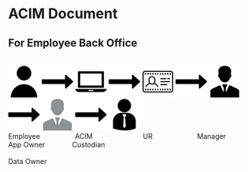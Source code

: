 

# ACIM Document
## For Employee Back Office
  
    
    

&nbsp;&nbsp;&nbsp;&nbsp;&nbsp;&nbsp;&nbsp;&nbsp;             
![employee]  ![arrow-right]  ![laptop]  ![arrow-right]  ![ur] ![arrow-right]  ![manager]  ![arrow-right]  ![owner] ![arrow-right]  ![custodian]  
Employee
&nbsp;&nbsp;&nbsp;&nbsp;&nbsp;&nbsp;&nbsp;&nbsp;&nbsp;&nbsp;&nbsp;&nbsp;&nbsp;&nbsp;&nbsp;&nbsp;
ACIM
&nbsp;&nbsp;&nbsp;&nbsp;&nbsp;&nbsp;&nbsp;&nbsp;&nbsp;&nbsp;&nbsp;&nbsp;&nbsp;&nbsp;&nbsp;&nbsp;&nbsp;&nbsp;&nbsp;&nbsp;&nbsp;&nbsp;&nbsp;&nbsp;
UR
&nbsp;&nbsp;&nbsp;&nbsp;&nbsp;&nbsp;&nbsp;&nbsp;&nbsp;&nbsp;&nbsp;&nbsp;&nbsp;&nbsp;&nbsp;&nbsp;&nbsp;&nbsp;&nbsp;&nbsp;&nbsp;
Manager
&nbsp;&nbsp;&nbsp;&nbsp;&nbsp;&nbsp;&nbsp;&nbsp;&nbsp;&nbsp;&nbsp;&nbsp;&nbsp;
App Owner
&nbsp;&nbsp;&nbsp;&nbsp;&nbsp;&nbsp;&nbsp;&nbsp;&nbsp;&nbsp;&nbsp;&nbsp;
Custodian 
&nbsp;&nbsp;&nbsp;&nbsp;&nbsp;&nbsp;&nbsp;&nbsp;&nbsp;&nbsp;&nbsp;&nbsp;&nbsp;&nbsp;&nbsp;&nbsp;&nbsp;&nbsp;&nbsp;&nbsp;&nbsp;&nbsp;&nbsp;&nbsp;&nbsp;&nbsp;&nbsp;&nbsp;&nbsp;&nbsp;&nbsp;&nbsp;&nbsp;&nbsp;&nbsp;&nbsp;&nbsp;&nbsp;&nbsp;&nbsp;&nbsp;&nbsp;&nbsp;&nbsp;&nbsp;&nbsp;&nbsp;&nbsp;&nbsp;&nbsp;&nbsp;&nbsp;&nbsp;&nbsp;&nbsp;&nbsp;&nbsp;&nbsp;&nbsp;&nbsp;&nbsp;&nbsp;&nbsp;&nbsp;&nbsp;&nbsp;&nbsp;&nbsp;&nbsp;&nbsp;&nbsp;&nbsp;&nbsp;&nbsp;&nbsp;&nbsp;&nbsp;&nbsp;&nbsp;&nbsp;&nbsp;&nbsp;&nbsp;&nbsp;&nbsp;&nbsp;&nbsp;&nbsp;&nbsp;&nbsp;&nbsp;&nbsp;&nbsp;&nbsp;&nbsp;&nbsp;&nbsp;&nbsp;&nbsp;&nbsp;&nbsp;&nbsp;&nbsp;&nbsp;&nbsp;&nbsp;&nbsp;&nbsp;&nbsp;&nbsp;&nbsp;&nbsp;&nbsp;&nbsp;&nbsp;&nbsp;&nbsp;&nbsp;&nbsp;&nbsp;&nbsp;&nbsp;&nbsp;&nbsp;&nbsp;&nbsp;&nbsp; Data Owner

[employee]: https://github.com/gigsth/Doc/blob/master/employee.png
[manager]: https://github.com/gigsth/Doc/blob/master/manager.png
[owner]: https://github.com/gigsth/Doc/blob/master/owner.png
[custodian]: https://github.com/gigsth/Doc/blob/master/custodian.png
[laptop]: https://github.com/gigsth/Doc/blob/master/laptop.png
[ur]: https://github.com/gigsth/Doc/blob/master/ur.png
[server]: https://github.com/gigsth/Doc/blob/master/server.png
[arrow-right]: https://github.com/gigsth/Doc/blob/master/arrow-right.png





